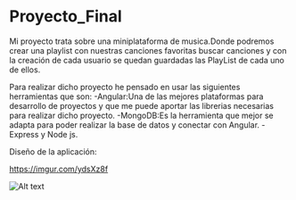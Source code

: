 # Proyecto_Final

Mi proyecto trata sobre una miniplataforma de musica.Donde podremos crear una playlist con nuestras canciones favoritas buscar canciones y
con la creación de cada usuario se quedan guardadas las PlayList de cada uno de ellos.

Para realizar dicho proyecto he pensado en usar las siguientes herramientas que son:
-Angular:Una de las mejores plataformas para desarrollo de proyectos y que me puede aportar las librerias necesarias para realizar dicho proyecto.
-MongoDB:Es la herramienta que mejor se adapta para poder realizar la base de datos y conectar con Angular.
-Express y Node js.
 
 Diseño de la aplicación:
 
 https://imgur.com/ydsXz8f
 
![Alt text](C:\Users\jesuk\OneDrive\Imágenes=true "Title")

